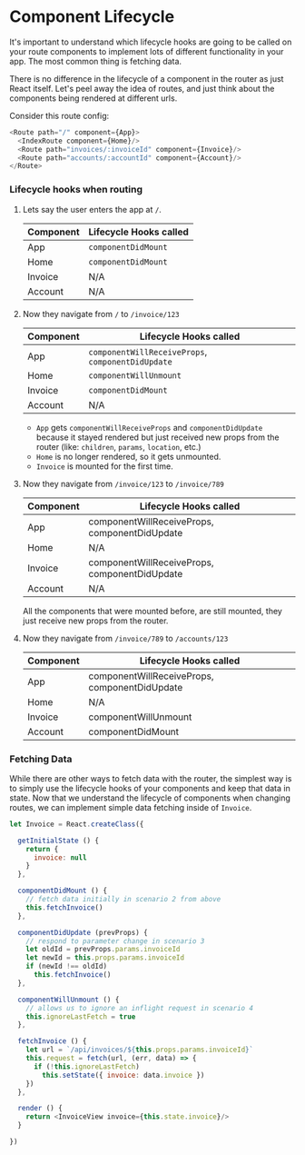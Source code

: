 # Component Lifecycle

It's important to understand which lifecycle hooks are going to be called
on your route components to implement lots of different functionality in
your app. The most common thing is fetching data.

There is no difference in the lifecycle of a component in the router as
just React itself. Let's peel away the idea of routes, and just think
about the components being rendered at different urls.

Consider this route config:

```js
<Route path="/" component={App}>
  <IndexRoute component={Home}/>
  <Route path="invoices/:invoiceId" component={Invoice}/>
  <Route path="accounts/:accountId" component={Account}/>
</Route>
```

### Lifecycle hooks when routing

1. Lets say the user enters the app at `/`.

    | Component | Lifecycle Hooks called |
    |-----------|------------------------|
    | App | `componentDidMount` |
    | Home | `componentDidMount` |
    | Invoice | N/A |
    | Account | N/A |

2. Now they navigate from `/` to `/invoice/123`

    | Component | Lifecycle Hooks called |
    |-----------|------------------------|
    | App | `componentWillReceiveProps`, `componentDidUpdate` |
    | Home | `componentWillUnmount` |
    | Invoice | `componentDidMount` |
    | Account | N/A |

    - `App` gets `componentWillReceiveProps` and `componentDidUpdate` because it
    stayed rendered but just received new props from the router (like:
    `children`, `params`, `location`, etc.)
    - `Home` is no longer rendered, so it gets unmounted.
    - `Invoice` is mounted for the first time.


3. Now they navigate from `/invoice/123` to `/invoice/789`

    | Component | Lifecycle Hooks called |
    |-----------|------------------------|
    | App | componentWillReceiveProps, componentDidUpdate |
    | Home | N/A |
    | Invoice | componentWillReceiveProps, componentDidUpdate |
    | Account | N/A |

    All the components that were mounted before, are still mounted, they
    just receive new props from the router.

4. Now they navigate from `/invoice/789` to `/accounts/123`

    | Component | Lifecycle Hooks called |
    |-----------|------------------------|
    | App | componentWillReceiveProps, componentDidUpdate |
    | Home | N/A |
    | Invoice | componentWillUnmount |
    | Account | componentDidMount |

### Fetching Data

While there are other ways to fetch data with the router, the simplest
way is to simply use the lifecycle hooks of your components and keep
that data in state. Now that we understand the lifecycle of components
when changing routes, we can implement simple data fetching inside of
`Invoice`.

```js
let Invoice = React.createClass({

  getInitialState () {
    return {
      invoice: null
    }
  },

  componentDidMount () {
    // fetch data initially in scenario 2 from above
    this.fetchInvoice()
  },

  componentDidUpdate (prevProps) {
    // respond to parameter change in scenario 3
    let oldId = prevProps.params.invoiceId
    let newId = this.props.params.invoiceId
    if (newId !== oldId)
      this.fetchInvoice()
  },

  componentWillUnmount () {
    // allows us to ignore an inflight request in scenario 4
    this.ignoreLastFetch = true
  },

  fetchInvoice () {
    let url = `/api/invoices/${this.props.params.invoiceId}`
    this.request = fetch(url, (err, data) => {
      if (!this.ignoreLastFetch)
        this.setState({ invoice: data.invoice })
    })
  },

  render () {
    return <InvoiceView invoice={this.state.invoice}/>
  }

})
```
